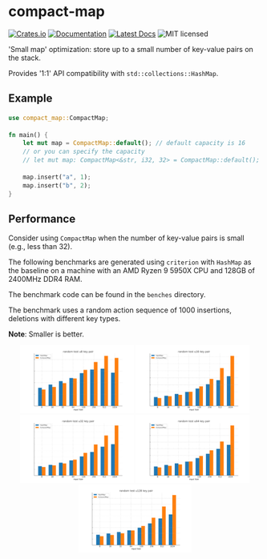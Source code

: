 # compact-map

[![Crates.io][crates-badge]][crates-url]
[![Documentation][docs-badge]][docs-url]
[![Latest Docs][docs-badge-latest]][latest-docs-url]
![MIT licensed][license-badge]

[crates-badge]: https://img.shields.io/crates/v/compact-map.svg
[crates-url]: https://crates.io/crates/compact-map
[docs-badge]: https://docs.rs/compact-map/badge.svg
[docs-url]: https://docs.rs/compact-map
[docs-badge-latest]: https://img.shields.io/badge/docs-latest-blue
[latest-docs-url]: https://lightsing.github.io/compact-map/compact_map/
[license-badge]: https://img.shields.io/badge/license-MIT%20OR%20Apache2.0-blue.svg

'Small map' optimization: store up to a small number of key-value pairs on the stack.

Provides '1:1' API compatibility with `std::collections::HashMap`.

## Example

```rust
use compact_map::CompactMap;

fn main() {
    let mut map = CompactMap::default(); // default capacity is 16
    // or you can specify the capacity
    // let mut map: CompactMap<&str, i32, 32> = CompactMap::default();

    map.insert("a", 1);
    map.insert("b", 2);
}
```

## Performance

Consider using `CompactMap` when the number of key-value pairs is small (e.g., less than 32).

The following benchmarks are generated using `criterion` with `HashMap` as the baseline
on a machine with an AMD Ryzen 9 5950X CPU and 128GB of 2400MHz DDR4 RAM.

The benchmark code can be found in the `benches` directory.

The benchmark uses a random action sequence of 1000 insertions, deletions with different key types.

**Note**: Smaller is better.
<p align="center">
<img src="./benches/random_test_u8_key_pair.svg" alt="u8 key pair" width="45%">
<img src="./benches/random_test_u16_key_pair.svg" alt="u16 key pair" width="45%">
<img src="./benches/random_test_u32_key_pair.svg" alt="u32 key pair" width="45%">
<img src="./benches/random_test_u64_key_pair.svg" alt="u64 key pair" width="45%">
<img src="./benches/random_test_u128_key_pair.svg" alt="u128 key pair" width="45%">
</p>